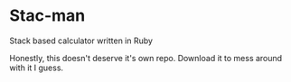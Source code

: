 Stac-man
========

Stack based calculator written in Ruby

Honestly, this doesn't deserve it's own repo. Download it to mess around with it I guess.
